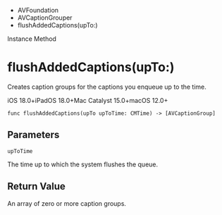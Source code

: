 

- AVFoundation
- AVCaptionGrouper
-  flushAddedCaptions(upTo:) 

Instance Method

# flushAddedCaptions(upTo:)

Creates caption groups for the captions you enqueue up to the time.

iOS 18.0+iPadOS 18.0+Mac Catalyst 15.0+macOS 12.0+

``` source
func flushAddedCaptions(upTo upToTime: CMTime) -> [AVCaptionGroup]
```

## Parameters 

`upToTime`  

The time up to which the system flushes the queue.

## Return Value

An array of zero or more caption groups.

